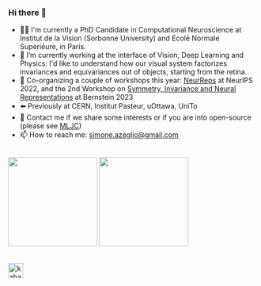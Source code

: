 ### Hi there 👋

- 👨‍💻 I'm currently a PhD Candidate in Computational Neuroscience at Institut de la Vision (Sorbonne University) and Ecolé Normale Superiéure, in Paris. 
- 🔭 I’m currently working at the interface of Vision, Deep Learning and Physics: I'd like to understand how our visual system factorizes invariances and equivariances out of objects, starting from the retina. 
- 📆 Co-organizing a couple of workshops this year: [NeurReps](https://www.neurreps.org/) at NeurIPS 2022, and the 2nd Workshop on [Symmetry, Invariance and Neural Representations](https://bernstein-network.de/bernstein-conference/program/satellite-workshops/neural-representations/) at Bernstein 2023
- ⬅️ Previously at CERN, Institut Pasteur, uOttawa, UniTo
- 💬 Contact me if we share some interests or if you are into open-source (please see [MLJC](https://www.mljc.it/))
- 📫 How to reach me: simone.azeglio@gmail.com
  
\
<img height="180em" src="https://github-readme-stats-eight-theta.vercel.app/api?username=sazio&show_icons=true&include_all_commits=true&count_private=true&theme=radical"/> 
<img height="180em" src="https://github-readme-stats-eight-theta.vercel.app/api/top-langs/?username=sazio&layout=compact&langs_count=8&count_private=true&theme=radical"/>

\
<a href="https://www.linkedin.com/in/simoneazeglio/">
  <img align="left" alt="kahanikaar's LinkdeIn" width="30px" src="https://img.icons8.com/color/48/000000/linkedin-circled--v5.png"/>
</a>
